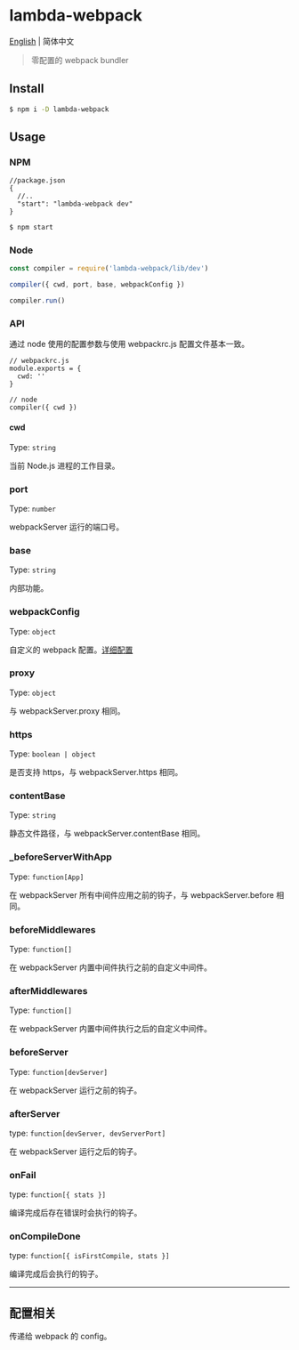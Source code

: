 # lambda-webpack

[English](./README.md) | 简体中文

> 零配置的 webpack bundler

## Install

```bash
$ npm i -D lambda-webpack
```

## Usage

### NPM

```
//package.json
{
  //..
  "start": "lambda-webpack dev"
}
```

```bash
$ npm start
```

### Node

```javascript
const compiler = require('lambda-webpack/lib/dev')

compiler({ cwd, port, base, webpackConfig })

compiler.run()
```

### API

通过 node 使用的配置参数与使用 webpackrc.js 配置文件基本一致。

```
// webpackrc.js
module.exports = {
  cwd: ''
}

// node
compiler({ cwd })
```

#### cwd

Type: `string`

当前 Node.js 进程的工作目录。

### port

Type: `number`

webpackServer 运行的端口号。

### base

Type: `string`

内部功能。

### webpackConfig

Type: `object`

自定义的 webpack 配置。[详细配置](#配置相关)

### proxy

Type: `object`

与 webpackServer.proxy 相同。

### https

Type: `boolean | object`

是否支持 https，与 webpackServer.https 相同。

### contentBase

Type: `string`

静态文件路径，与 webpackServer.contentBase 相同。

### \_beforeServerWithApp

Type: `function[App]`

在 webpackServer 所有中间件应用之前的钩子，与 webpackServer.before 相同。

### beforeMiddlewares

Type: `function[]`

在 webpackServer 内置中间件执行之前的自定义中间件。

### afterMiddlewares

Type: `function[]`

在 webpackServer 内置中间件执行之后的自定义中间件。

### beforeServer

Type: `function[devServer]`

在 webpackServer 运行之前的钩子。

### afterServer

type: `function[devServer, devServerPort]`

在 webpackServer 运行之后的钩子。

### onFail

type: `function[{ stats }]`

编译完成后存在错误时会执行的钩子。

### onCompileDone

type: `function[{ isFirstCompile, stats }]`

编译完成后会执行的钩子。

---

## 配置相关

传递给 webpack 的 config。
